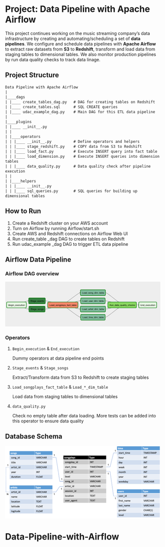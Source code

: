 # Project: Data Pipeline with Apache Airflow
This project continues working on the music streaming company’s data infrastructure by creating and automating/scheduling a set of **data pipelines**. We configure and schedule data pipelines with **Apache Airflow** to extract raw datasets from **S3** to **Redshift**, transform and load data from staging tables to dimensional tables. We also monitor production pipelines by run data quality checks to track data linage.

## Project Structure

```
Data Pipeline with Apache Airflow
|
|____dags
| |____ create_tables_dag.py   # DAG for creating tables on Redshift
| |____ create_tables.sql      # SQL CREATE queries
| |____ udac_example_dag.py    # Main DAG for this ETL data pipeline
|
|____plugins
| |____ __init__.py
| |
| |____operators
| | |____ __init__.py          # Define operators and helpers
| | |____ stage_redshift.py    # COPY data from S3 to Redshift
| | |____ load_fact.py         # Execute INSERT query into fact table
| | |____ load_dimension.py    # Execute INSERT queries into dimension tables
| | |____ data_quality.py      # Data quality check after pipeline execution
| |
| |____helpers
| | |____ __init__.py
| | |____ sql_queries.py       # SQL queries for building up dimensional tables
```

## How to Run
1. Create a Redshift cluster on your AWS account
2. Turn on Airflow by running Airflow/start.sh
3. Create AWS and Redshift connections on Airflow Web UI
4. Run create_table _dag DAG to create tables on Redshift
5. Run udac_example _dag DAG to trigger ETL data pipeline


## Airflow Data Pipeline

### Airflow DAG overview
![Alt Text](https://github.com/halbeeb/Data-Pipeline-with-Airflow/blob/main/images/udac-example-dag.png)

### Operators

1. `Begin_execution` & `End_execution`

    Dummy operators at data pipeline end points

2. `Stage_events` & `Stage_songs`

    Extract/Transform data from S3 to Redshift to create staging tables

3. `Load_songplays_fact_table` & `Load_*_dim_table`
    
    Load data from staging tables to dimensional tables

4. `data_quality.py` 
    
    Check no empty table after data loading. More tests can be added into this operator to ensure data quality


## Database Schema
![Alt Text](https://github.com/halbeeb/Data-Pipeline-with-Airflow/blob/main/images/Udacity_Data_Schema.png)


# Data-Pipeline-with-Airflow
